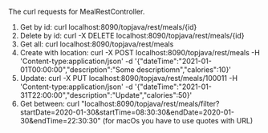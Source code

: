 The curl requests for MealRestController.

1. Get by id: curl localhost:8090/topjava/rest/meals/{id}
2. Delete by id: curl -X DELETE localhost:8090/topjava/rest/meals/{id}
3. Get all: curl localhost:8090/topjava/rest/meals
4. Create with location: curl -X POST localhost:8090/topjava/rest/meals -H 'Content-type:application/json' -d '{"dateTime":"2021-01-01T00:00:00","description":"Some descriptiomn","calories":10}' 
5. Update: curl -X PUT localhost:8090/topjava/rest/meals/100011 -H 'Content-type:application/json' -d '{"dateTime":"2021-01-31T22:00:00","description":"Update","calories":50}'
6. Get between: curl "localhost:8090/topjava/rest/meals/filter?startDate=2020-01-30&startTime=08:30:30&endDate=2020-01-30&endTime=22:30:30" (for macOs you have to use quotes with URL)
